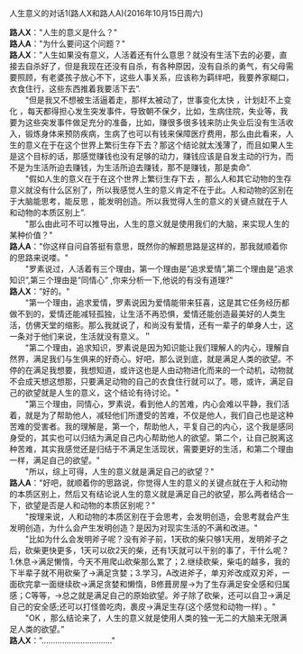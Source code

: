 人生意义的对话1(路人X和路人A)(2016年10月15日周六)

**路人X**："人生的意义是什么？"<br>
**路人A**："为什么要问这个问题？"<br>
**路人X**："人生如果没有意义，人活着还有什么意思？就没有生活下去的必要，直接去自杀好了，但是我现在还没有自杀，有各种原因，没有自杀的勇气，有父母需要照顾，有老婆孩子放心不下，这些人事关系，应该称为羁绊吧，我要养家糊口，衣食住行，这些东西推着我要活下去”.<br>
　　"但是我又不想被生活逼着走，那样太被动了，世事变化太快 ，计划赶不上变化 ，每天都得担心发生突发事件，导致朝不保夕，比如，生病住院，失业等，我要为这些突发事件做足充分的准备，比如，赚很多很多钱来防止失业后没有生活收入，锻炼身体来预防疾病，生病了也可以有钱来保障医疗费用，那么由此看来，人生的意义在于在这个世界上繁衍生存下去？那这个结论就太浅薄了，而且如果人生是这个目标的话，那感觉赚钱也没有足够的动力，赚钱应该是自发主动的行为，而不是为生活所迫去赚钱，为生活所迫去赚钱，那不是赚钱，那是卖命”.<br>
　　"假如人生的意义在于在这个世界上繁衍生存下去 ，那么人和其它动物的生存意义就没有什么区别了，所以我感觉人生的意义肯定不在于此。人和动物的区别在于大脑能思考，能反思 ，能发明创造。所以我觉得人生的意义的关键点就在于人和动物的本质区别上”.<br>
　　"那么由此可不可以推导出，人生的意义就是使用我们的大脑，来实现人生的某种价值？"<br>
**路人A**："你这样自问自答挺有意思，既然你的解题思路是这样的，那我就顺着你的思路来说喽。"<br>
　　"罗素说过，人活着有三个理由，第一个理由是”追求爱情”,第二个理由是”追求知识”,第三个理由是”同情心” ,你来分析一下,他说的有没有道理?"<br>
**路人X**：”好的。"<br>
　　"第一个理由，追求爱情，罗素说因为爱情能带来狂喜，这是其它任务经历都做不到的，爱情还能减轻孤独，让生活不再恐惧，爱情还能创造最美好的人类生活，仿佛天堂的缩影。那么我就说了，和尚没有爱情，还有一辈子的单身人士，这一条对于他们来说，生活就没有意义。＂<br>
　　"第二个理由，追求知识，罗素说是因为知识能让我们理解人的内心，理解自然界，满足我们与生俱来的好奇心。好吧，那么说到底，就是满足人类的欲望。不停的在满足我想要，我想知道，或许这也是人由动物进化而来的一个动机，动物就不会成天想这想那，只要满足动物的自己的衣食住行就可以了。嗯，或许，满足自己的欲望就是人生的意义，这个结论有待讨论。"<br>
　　"第三个理由，同情心，罗素说，看到他人的苦难，内心会难以平静，我们活着，就是为了帮助他人，减轻他们所遭受的苦难，不仅是他人，我们自己也是这种苦难的受害者。我的理解是，第一个，帮助他人，平复自己的内心，这个我是感同身受的，其实也可以归结为满足自己内心帮助他人的欲望。第二个，让自己脱离这种苦难，其实我感觉还是归结于不满足生活现状，需要更好的生活，和第二个理由一样，满足自己的欲望。"<br>
　　"所以，综上可得，人生的意义就是满足自己的欲望？"<br>
**路人A**："好吧，就顺着你的思路说，你觉得人生的意义的关键点就在于人和动物的本质区别上，然后又有结论说人生的意义就是满足自己的欲望，那么两者结合一下，欲望是否是人和动物的本质区别呢？"<br>
　　"按理来说，人和动物的本质区别在于会思考，会发明创造，会思考就会产生发明创造，为什么会产生发明创造？是因为对现实生活的不满和改进。"<br>
　　"比如为什么会发明斧子呢？没有斧子前，1天砍的柴只够1天用，发明斧子之后，砍柴更快更多，1天可以砍2天的柴，还有1天就可以干别的事了，干什么呢？1.休息->满足懒惰，今天不用爬山砍柴那么累了；2.继续砍柴，柴屯的越多，我的下半辈子就不用砍柴了->满足贪婪；3.学习，A改进斧子，单刃斧改成双刃斧，一面砍完拿一面继续砍->满足贪婪和懒惰，B修葺房屋->为了生存满足安全感和归属感；C等等，->总之就是满足自己的原始欲望。斧子除了砍柴，还可以自卫->满足自己的安全感;还可以打怪兽吃肉，裹皮->满足生存(这个感觉和动物一样) 。"<br>
　　"OK ，那么结论来了，人生的意义就是使用人类的独一无二的大脑来无限满足人类的欲望。”<br>
**路人X**：”…………………………."